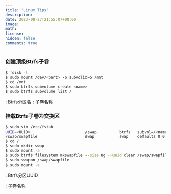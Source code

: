 ```yaml
---
title: "Linux Tips"
description: 
date: 2023-08-27T21:55:07+08:00
image: 
math: 
license: 
hidden: false
comments: true
---
```


### 创建顶级Btrfs子卷

```bash
$ fdisk -l
$ sudo mount /dev/<part> -o subvolid=5 /mnt
$ cd /mnt
$ sudo btrfs subvolume create <name>
$ sudo btrfs subvolume list /
```

<part>: Btrfs分区名
<name>: 子卷名称

### 挂载Btrfs子卷为交换区

```bash
$ sudo vim /etc/fstab
UUID=<UUID>                        /swap          btrfs   subvol=/<name>,defaults 0 0
/swap/swapfile                     swap           swap    defaults 0 0
$ cd /
$ sudo mkdir swap
$ sudo mount -a
$ sudo btrfs filesystem mkswapfile --size 8g --uuid clear /swap/swapfile
$ sudo swapon /swap/swapfile
$ sudo mount -a
```

<UUID> : Btrfs分区UUID

<name>: 子卷名称